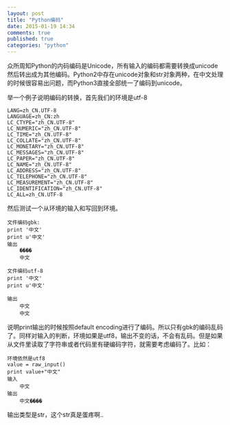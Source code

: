 ```yaml
---
layout: post
title: "Python编码"
date: 2015-01-19 14:34
comments: true
published: true
categories: "python"
---
```

  众所周知Python的内码编码是Unicode，所有输入的编码都需要转换成unicode然后转出成为其他编码。Python2中存在unicode对象和str对象两种，在中文处理的时候很容易出问题，而Python3直接全部统一了编码到unicode。

  举一个例子说明编码的转换，首先我们的环境是utf-8

	LANG=zh_CN.UTF-8
	LANGUAGE=zh_CN:zh
	LC_CTYPE="zh_CN.UTF-8"
	LC_NUMERIC="zh_CN.UTF-8"
	LC_TIME="zh_CN.UTF-8"
	LC_COLLATE="zh_CN.UTF-8"
	LC_MONETARY="zh_CN.UTF-8"
	LC_MESSAGES="zh_CN.UTF-8"
	LC_PAPER="zh_CN.UTF-8"
	LC_NAME="zh_CN.UTF-8"
	LC_ADDRESS="zh_CN.UTF-8"
	LC_TELEPHONE="zh_CN.UTF-8"
	LC_MEASUREMENT="zh_CN.UTF-8"
	LC_IDENTIFICATION="zh_CN.UTF-8"
	LC_ALL=zh_CN.UTF-8
  
  然后测试一个从环境的输入和写回到环境。

    文件编码gbk:
    print '中文'
    print u'中文'
    输出
    	����
		中文

    文件编码utf-8
    print '中文'
    print u'中文'

    输出
    	中文
    	中文

  说明print输出的时候按照default encoding进行了编码。所以只有gbk的编码乱码了。同样对输入的判断，环境如果是utf8，输出不变的话，不会有乱码。但是如果从文件里读取了字符串或者代码里有硬编码字符，就需要考虑编码了。比如：

  	环境依然是utf8
  	value = raw_input()
	print value+"中文"
	输入
		中文
	输出
		中文����
   
  输出类型是str，这个str真是蛋疼啊..
    